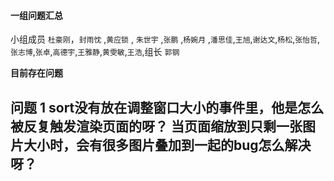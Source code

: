 #### 一组问题汇总

小组成员 `杜豪刚`，`封雨忱` ,`黄应锁` , `朱世宇` ,`张鹏` ,`杨婉月` ,`潘思佳`,`王旭`,`谢达文`,`杨松`,`张怡哲`,`张志博`,`张卓`,`高德宇`,`王雅静`,`黄雯敏`,`王浩`,组长 `郭钢`

**目前存在问题**

## 问题 1 sort没有放在调整窗口大小的事件里，他是怎么被反复触发渲染页面的呀？ 当页面缩放到只剩一张图片大小时，会有很多图片叠加到一起的bug怎么解决呀？
